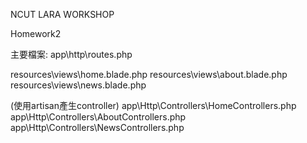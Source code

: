 NCUT LARA WORKSHOP

Homework2

主要檔案:
app\http\routes.php

resources\views\home.blade.php
resources\views\about.blade.php
resources\views\news.blade.php

(使用artisan產生controller)
app\Http\Controllers\HomeControllers.php
app\Http\Controllers\AboutControllers.php
app\Http\Controllers\NewsControllers.php